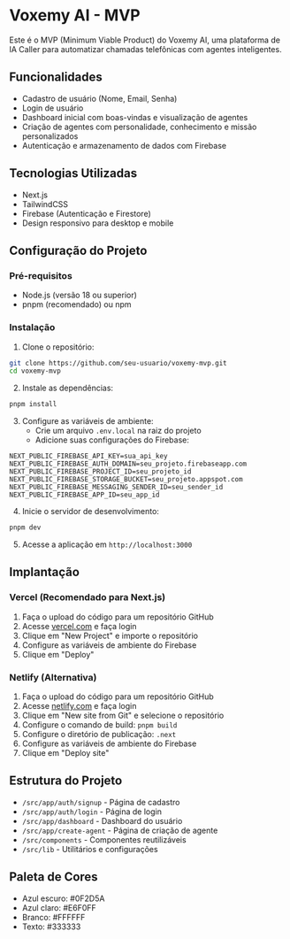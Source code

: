 # Voxemy AI - MVP

Este é o MVP (Minimum Viable Product) do Voxemy AI, uma plataforma de IA Caller para automatizar chamadas telefônicas com agentes inteligentes.

## Funcionalidades

- Cadastro de usuário (Nome, Email, Senha)
- Login de usuário
- Dashboard inicial com boas-vindas e visualização de agentes
- Criação de agentes com personalidade, conhecimento e missão personalizados
- Autenticação e armazenamento de dados com Firebase

## Tecnologias Utilizadas

- Next.js
- TailwindCSS
- Firebase (Autenticação e Firestore)
- Design responsivo para desktop e mobile

## Configuração do Projeto

### Pré-requisitos

- Node.js (versão 18 ou superior)
- pnpm (recomendado) ou npm

### Instalação

1. Clone o repositório:
```bash
git clone https://github.com/seu-usuario/voxemy-mvp.git
cd voxemy-mvp
```

2. Instale as dependências:
```bash
pnpm install
```

3. Configure as variáveis de ambiente:
   - Crie um arquivo `.env.local` na raiz do projeto
   - Adicione suas configurações do Firebase:
```
NEXT_PUBLIC_FIREBASE_API_KEY=sua_api_key
NEXT_PUBLIC_FIREBASE_AUTH_DOMAIN=seu_projeto.firebaseapp.com
NEXT_PUBLIC_FIREBASE_PROJECT_ID=seu_projeto_id
NEXT_PUBLIC_FIREBASE_STORAGE_BUCKET=seu_projeto.appspot.com
NEXT_PUBLIC_FIREBASE_MESSAGING_SENDER_ID=seu_sender_id
NEXT_PUBLIC_FIREBASE_APP_ID=seu_app_id
```

4. Inicie o servidor de desenvolvimento:
```bash
pnpm dev
```

5. Acesse a aplicação em `http://localhost:3000`

## Implantação

### Vercel (Recomendado para Next.js)

1. Faça o upload do código para um repositório GitHub
2. Acesse [vercel.com](https://vercel.com) e faça login
3. Clique em "New Project" e importe o repositório
4. Configure as variáveis de ambiente do Firebase
5. Clique em "Deploy"

### Netlify (Alternativa)

1. Faça o upload do código para um repositório GitHub
2. Acesse [netlify.com](https://netlify.com) e faça login
3. Clique em "New site from Git" e selecione o repositório
4. Configure o comando de build: `pnpm build`
5. Configure o diretório de publicação: `.next`
6. Configure as variáveis de ambiente do Firebase
7. Clique em "Deploy site"

## Estrutura do Projeto

- `/src/app/auth/signup` - Página de cadastro
- `/src/app/auth/login` - Página de login
- `/src/app/dashboard` - Dashboard do usuário
- `/src/app/create-agent` - Página de criação de agente
- `/src/components` - Componentes reutilizáveis
- `/src/lib` - Utilitários e configurações

## Paleta de Cores

- Azul escuro: #0F2D5A
- Azul claro: #E6F0FF
- Branco: #FFFFFF
- Texto: #333333
